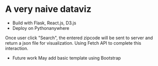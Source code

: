 # A very naive dataviz

- Build with Flask, React.js, D3.js
- Deploy on Pythonanywhere

Once user click "Search", the entered zipcode will be sent to server and return a json file for visualization.
Using Fetch API to complete this interaction.

- Future work
May add basic template using Bootstrap
